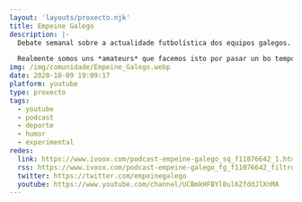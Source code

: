 ```yaml
---
layout: 'layouts/proxecto.njk'
title: Empeine Galego
description: |-
  Debate semanal sobre a actualidade futbolística dos equipos galegos. Falamos do Celta, Lugo pero nos centramos máis na SEGUNDA B (Depor, Ponte, Compos, Racing de Ferrol, Coruxo e Celta B).

  Realmente somos uns *amateurs* que facemos isto por pasar un bo tempo xuntos.
img: /img/comunidade/Empeine_Galego.webp
date: 2020-10-09 19:09:17
platform: youtube
type: proxecto
tags:
  - youtube
  - podcast
  - deporte
  - humor
  - experimental
redes:
  link: https://www.ivoox.com/podcast-empeine-galego_sq_f11076642_1.html
  rss: https://www.ivoox.com/podcast-empeine-galego_fg_f11076642_filtro_1.xml
  twitter: https://twitter.com/empeinegalego
  youtube: https://www.youtube.com/channel/UCBmkHFBYl8ul6ZfddJlXnMA
---
```

